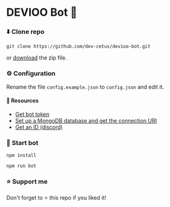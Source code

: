 # DEVIOO Bot 🤖
### ⬇️ Clone repo
```
git clone https://github.com/dev-cetus/devioo-bot.git
```
or <a href="https://github.com/dev-cetus/devioo-bot/archive/refs/heads/main.zip">download</a> the zip file.
### ⚙️ Configuration
Rename the file `config.example.json` to `config.json` and edit it.
#### 🔗 Resources
- [Get bot token](https://github.com/reactiflux/discord-irc/wiki/Creating-a-discord-bot-&-getting-a-token)
- [Set up a MongoDB database and get the connection URI](https://www.mongodb.com/basics/mongodb-atlas-tutorial)
- [Get an ID (discord)](https://support.discord.com/hc/en-us/community/posts/360043210111/comments/360010460691)
### 🚀 Start bot
```
npm install

npm run bot
```
### ⭐ Support me
Don't forget to ⭐ this repo if you liked it!

